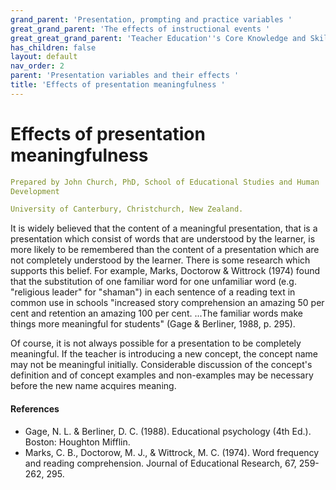```yaml
---
grand_parent: 'Presentation, prompting and practice variables '
great_grand_parent: 'The effects of instructional events '
great_great_grand_parent: 'Teacher Education''s Core Knowledge and Skills.'
has_children: false
layout: default
nav_order: 2
parent: 'Presentation variables and their effects '
title: 'Effects of presentation meaningfulness '
---
```

# Effects of presentation meaningfulness


```yaml
Prepared by John Church, PhD, School of Educational Studies and Human
Development

University of Canterbury, Christchurch, New Zealand.
```


It is widely believed that the content of a meaningful presentation,
that is a presentation which consist of words that are understood by the
learner, is more likely to be remembered than the content of a
presentation which are not completely understood by the learner. There
is some research which supports this belief. For example, Marks,
Doctorow & Wittrock (1974) found that the substitution of one familiar
word for one unfamiliar word (e.g. \"religious leader\" for \"shaman\")
in each sentence of a reading text in common use in schools \"increased
story comprehension an amazing 50 per cent and retention an amazing 100
per cent. \...The familiar words make things more meaningful for
students\" (Gage & Berliner, 1988, p. 295).

Of course, it is not always possible for a presentation to be completely
meaningful. If the teacher is introducing a new concept, the concept
name may not be meaningful initially. Considerable discussion of the
concept's definition and of concept examples and non-examples may be
necessary before the new name acquires meaning.


#### References

-   Gage, N. L. & Berliner, D. C. (1988). Educational psychology (4th
    Ed.). Boston: Houghton Mifflin.
-   Marks, C. B., Doctorow, M. J., & Wittrock, M. C. (1974). Word
    frequency and reading comprehension. Journal of Educational
    Research, 67, 259-262, 295.
